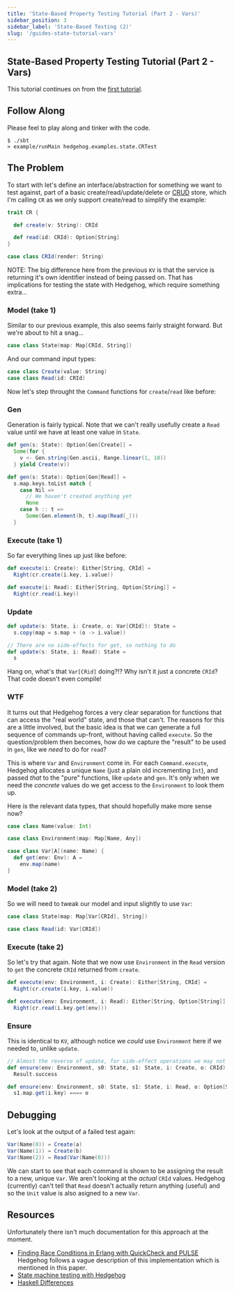 ```yaml
---
title: 'State-Based Property Testing Tutorial (Part 2 - Vars)'
sidebar_position: 3
sidebar_label: 'State-Based Testing (2)'
slug: '/guides-state-tutorial-vars'
---
```

## State-Based Property Testing Tutorial (Part 2 - Vars)

This tutorial continues on from the [first tutorial](state-tutorial.md).

## Follow Along

Please feel to play along and tinker with the code.

```
$ ./sbt
> example/runMain hedgehog.examples.state.CRTest
```

## The Problem

To start with let's define an interface/abstraction for something we want to
test against, part of a basic create/read/update/delete or [CRUD] store, which
I'm calling `CR` as we only support create/read to simplify the example:

[CRUD]: https://en.wikipedia.org/wiki/Create,_read,_update_and_delete

```scala
trait CR {

  def create(v: String): CRId

  def read(id: CRId): Option[String]
}

case class CRId(render: String)
```

NOTE: The big difference here from the previous `KV` is that the service is
returning it's own identifier instead of being passed on. That has implications
for testing the state with Hedgehog, which require something extra...

### Model (take 1)

Similar to our previous example, this also seems fairly straight forward.
But we're about to hit a snag...

```scala
case class State(map: Map[CRId, String])
```

And our command input types:

```scala
case class Create(value: String)
case class Read(id: CRId)
```

Now let's step throught the `Command` functions for `create`/`read` like
before:

### Gen

Generation is fairly typical. Note that we can't really usefully create a
`Read` value until we have at least one value in `State`.

```scala
def gen(s: State): Option[Gen[Create]] =
  Some(for {
    v <- Gen.string(Gen.ascii, Range.linear(1, 10))
  } yield Create(v))

def gen(s: State): Option[Gen[Read]] =
  s.map.keys.toList match {
    case Nil =>
      // We haven't created anything yet
      None
    case h :: t =>
      Some(Gen.element(h, t).map(Read(_)))
  }
```

### Execute (take 1)

So far everything lines up just like before:

```scala
def execute(i: Create): Either[String, CRId] =
  Right(cr.create(i.key, i.value))

def execute(i: Read): Either[String, Option[String]] =
  Right(cr.read(i.key))
```

### Update

```scala
def update(s: State, i: Create, o: Var[CRId]): State =
  s.copy(map = s.map + (o -> i.value))

// There are no side-effects for get, so nothing to do
def update(s: State, i: Read): State =
  s
```

Hang on, what's that `Var[CRid]` doing?!? Why isn't it just a concrete `CRId`?
That code doesn't even compile!

### WTF

It turns out that Hedgehog forces a very clear separation for functions that
can access the "real world" state, and those that can't. The reasons for this
are a little involved, but the basic idea is that we can generate a full
sequence of commands up-front, without having called `execute`. So the
question/problem then becomes, how do we capture the "result" to be used in
`gen`, like we _need_ to do for `read`?

This is where `Var` and `Environment` come in. For each `Command.execute`,
Hedgehog allocates a unique `Name` (just a plain old incrementing `Int`), and
passed _that_ to the "pure" functions, like `update` and `gen`. It's only when
we need the _concrete_ values do we get access to the `Environment` to look
them up.

Here is the relevant data types, that should hopefully make more sense now?

```scala
case class Name(value: Int)

case class Environment(map: Map[Name, Any])

case class Var[A](name: Name) {
  def get(env: Env): A =
    env.map(name)
}
```

### Model (take 2)

So we will need to tweak our model and input slightly to use `Var`:

```scala
case class State(map: Map[Var[CRId], String])

case class Read(id: Var[CRId])
```

### Execute (take 2)

So let's try that again. Note that we now use `Environment` in the `Read`
version to `get` the concrete `CRId` returned from `create`.

```scala
def execute(env: Environment, i: Create): Either[String, CRId] =
  Right(cr.create(i.key, i.value))

def execute(env: Environment, i: Read): Either[String, Option[String]] =
  Right(cr.read(i.key.get(env)))
```

### Ensure

This is identical to `KV`, although notice we _could_ use `Environment` here if
we needed to, unlike `update`.

```scala
// Almost the reverse of update, for side-effect operations we may not observe anything just yet
def ensure(env: Environment, s0: State, s1: State, i: Create, o: CRId): Result =
  Result.success

def ensure(env: Environment, s0: State, s1: State, i: Read, o: Option[String]): Result =
  s1.map.get(i.key) ==== o
```

## Debugging

Let's look at the output of a failed test again:

```scala
Var(Name(0)) = Create(a)
Var(Name(1)) = Create(b)
Var(Name(2)) = Read(Var(Name(0)))
```

We can start to see that each command is shown to be assigning the result to a
new, unique `Var`. We aren't looking at the _actual_ `CRId` values.  Hedgehog
(currently) can't tell that `Read` doesn't actually return anything (useful)
and so the `Unit` value is also asigned to a new `Var`.

## Resources

Unfortunately there isn't much documentation for this approach at the moment.

- [Finding Race Conditions in Erlang with QuickCheck and PULSE](http://www.cse.chalmers.se/~nicsma/papers/finding-race-conditions.pdf)
  Hedgehog follows a vague description of this implementation which is mentioned
  in this paper.
- [State machine testing with Hedgehog](https://teh.id.au/posts/2017/07/15/state-machine-testing/index.html#parameterised-actions)
- [Haskell Differences](haskell-differences.md#state-vars)
